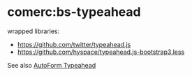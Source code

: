 comerc:bs-typeahead
===================

wrapped libraries:
* https://github.com/twitter/typeahead.js
* https://github.com/hyspace/typeahead.js-bootstrap3.less

See also [AutoForm Typeahead](https://github.com/comerc/meteor-autoform-typeahead)
